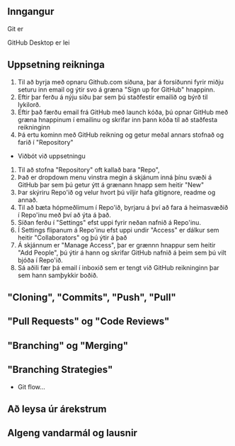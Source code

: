 ## Inngangur

Git er 

GitHub Desktop er lei

## Uppsetning reikninga

1) Til að byrja með opnaru Github.com síðuna, þar á forsíðunni fyrir miðju seturu inn email og ýtir svo á græna "Sign up for GitHub" hnappinn.
2) Eftir þar ferðu á nýju síðu þar sem þú staðfestir emailið og býrð til lykilorð.
3) Eftir það færðu email frá GitHub með launch kóða, þú opnar GitHub með græna hnappinum í emailinu og skrifar inn þann kóða til að staðfesta reikninginn
4) Þá ertu kominn með GitHub reikning og getur meðal annars stofnað og farið í "Repository"

- Viðbót við uppsetningu

1) Til að stofna "Repository" oft kallað bara "Repo",
2) Það er dropdown menu vinstra megin á skjánum inná þínu svæði á GitHub þar sem þú getur ýtt á grænann hnapp sem heitir "New"
3) Þar skýriru Repo'ið og velur hvort þú viljir hafa gitignore, readme og annað.
4) Til að bæta hópmeðlimum í Repo'ið, byrjaru á því að fara á heimasvæðið í Repo'inu með því að ýta á það.
5) Síðan ferðu í "Settings" efst uppi fyrir neðan nafnið á Repo'inu.
6) Í Settings flipanum á Repo'inu efst uppi undir "Access" er dálkur sem heitir "Collaborators" og þú ýtir á það
7) Á skjánnum er "Manage Access", þar er grænnn hnappur sem heitir "Add People", þú ýtir á hann og skrifar GitHub nafnið á þeim sem þú vilt bjóða í Repo'ið.
8) Sá aðili fær þá email í inboxið sem er tengt við GitHub reikninginn þar sem hann samþykkir boðið.


## "Cloning", "Commits", "Push", "Pull"

## "Pull Requests" og "Code Reviews"

## "Branching" og "Merging"

## "Branching Strategies"
- Git flow...

## Að leysa úr árekstrum

## Algeng vandarmál og lausnir
